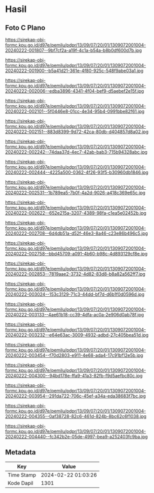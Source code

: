 # Hasil

## Foto C Plano

https://sirekap-obj-formc.kpu.go.id/d97e/pemilu/pdpr/13/09/07/20/01/1309072001004-20240222-001807--9bf7cf2a-a19f-4c1a-b54a-b8b0df600d7b.jpg

https://sirekap-obj-formc.kpu.go.id/d97e/pemilu/pdpr/13/09/07/20/01/1309072001004-20240222-001900--b5a41d21-361e-4f80-925c-548f9abe03a1.jpg

https://sirekap-obj-formc.kpu.go.id/d97e/pemilu/pdpr/13/09/07/20/01/1309072001004-20240222-002006--edba3896-4341-4f04-bef9-d5aebef2e15f.jpg

https://sirekap-obj-formc.kpu.go.id/d97e/pemilu/pdpr/13/09/07/20/01/1309072001004-20240222-002101--5f0446e8-01cc-4e34-95b4-0991bbe82f61.jpg

https://sirekap-obj-formc.kpu.go.id/d97e/pemilu/pdpr/13/09/07/20/01/1309072001004-20240222-002151--883d8399-9d72-42ca-80db-d404857d8a02.jpg

https://sirekap-obj-formc.kpu.go.id/d97e/pemilu/pdpr/13/09/07/20/01/1309072001004-20240222-002242--74daa37d-4ec7-42ab-bab3-715b94328abc.jpg

https://sirekap-obj-formc.kpu.go.id/d97e/pemilu/pdpr/13/09/07/20/01/1309072001004-20240222-002444--4225a500-0362-4f26-93f5-b30960db1846.jpg

https://sirekap-obj-formc.kpu.go.id/d97e/pemilu/pdpr/13/09/07/20/01/1309072001004-20240222-002531--1b789ea5-7b0f-4a2d-9026-a418c369e65c.jpg

https://sirekap-obj-formc.kpu.go.id/d97e/pemilu/pdpr/13/09/07/20/01/1309072001004-20240222-002622--652e215a-3207-4389-98fa-c1ea5e02452b.jpg

https://sirekap-obj-formc.kpu.go.id/d97e/pemilu/pdpr/13/09/07/20/01/1309072001004-20240222-002708--6d4db51a-d52f-46e3-8a46-c23e86b496c5.jpg

https://sirekap-obj-formc.kpu.go.id/d97e/pemilu/pdpr/13/09/07/20/01/1309072001004-20240222-002758--bbd45709-a091-4b60-b98c-4d893129cf8e.jpg

https://sirekap-obj-formc.kpu.go.id/d97e/pemilu/pdpr/13/09/07/20/01/1309072001004-20240222-002853--7819aae2-3732-4d82-83d8-b8a82a562ff7.jpg

https://sirekap-obj-formc.kpu.go.id/d97e/pemilu/pdpr/13/09/07/20/01/1309072001004-20240222-003024--153c3129-71c3-44dd-bf7d-d6b1f0d0596d.jpg

https://sirekap-obj-formc.kpu.go.id/d97e/pemilu/pdpr/13/09/07/20/01/1309072001004-20240222-003133--4ae61b18-cc39-4dfa-ac0a-2e906d0ab78f.jpg

https://sirekap-obj-formc.kpu.go.id/d97e/pemilu/pdpr/13/09/07/20/01/1309072001004-20240222-003232--e64e63ac-3009-4932-adbd-27c405bea51d.jpg

https://sirekap-obj-formc.kpu.go.id/d97e/pemilu/pdpr/13/09/07/20/01/1309072001004-20240222-003454--f70d2803-e911-4e68-ada4-17c91bf12e5b.jpg

https://sirekap-obj-formc.kpu.go.id/d97e/pemilu/pdpr/13/09/07/20/01/1309072001004-20240222-004300--94bd178e-ffa9-41a3-82fb-f9d5aefbc80c.jpg

https://sirekap-obj-formc.kpu.go.id/d97e/pemilu/pdpr/13/09/07/20/01/1309072001004-20240222-003954--291da722-706c-45ef-a34a-eda38683f7bc.jpg

https://sirekap-obj-formc.kpu.go.id/d97e/pemilu/pdpr/13/09/07/20/01/1309072001004-20240222-004355--0af38728-82c6-461d-824b-8bc62c6f1038.jpg

https://sirekap-obj-formc.kpu.go.id/d97e/pemilu/pdpr/13/09/07/20/01/1309072001004-20240222-004440--fc342b2e-05de-4997-bea9-a252403fc9ba.jpg


## Metadata

| Key        | Value               |
| ---------- | ------------------- |
| Time Stamp | 2024-02-22 01:03:26 |
| Kode Dapil | 1301                |



